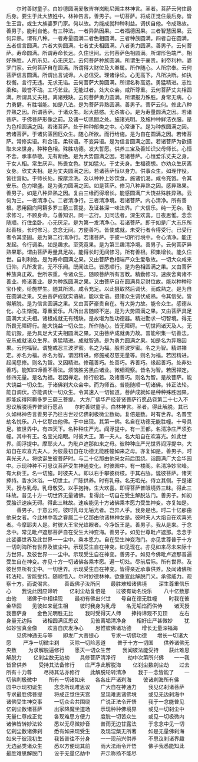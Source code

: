 <!-- { "loadSidebar": true } -->
　　尔时善财童子。白妙德圆满爱敬吉祥岚毗尼园主林神言。圣者。菩萨云何住最后身。要生于此大族姓中。林神告言。善男子。一切菩萨。将成正觉住最后身。皆生王宫。或生大族婆罗门家。何以故。为能成就种种利益。调伏自他。令成熟故。善男子。能利自他。有三种法。一者异熟因果。二者福德因果。三者智慧因果。云何异熟。谓有八种。一者寿量圆满二者色相圆满。三者种族圆满。四者自在圆满。五者信言圆满。六者大势圆满。七者丈夫相圆满。八者勇力圆满。善男子。云何菩萨。寿命圆满。所谓寿命长远。久住世间。云何菩萨色相圆满。所谓形色端严。相好殊胜。人所乐见。心无厌足。云何菩萨种族圆满。所谓生于豪贵。刹帝利种。婆罗门家。云何菩萨自在圆满。所谓得大财位及大眷属。所作随心。人所宗奉。云何菩萨信言圆满。所谓出言诚谛。人必信受。理诸诤讼。心无高下。凡所决断。如执权衡。言行无违。无求无谄。云何菩萨大势圆满。所谓名称高远。勇猛精进。志性柔和。毁誉不动。工巧艺业。无能过者。处大众会。咸所尊重。云何菩萨丈夫相圆满。所谓具丈夫相。离诸残缺。云何菩萨勇力圆满。所谓报力殊胜。身常无病。心力勇健。有胜堪能。如是八法。是为菩萨异熟圆满。善男子。菩萨云何。修此八种异熟之因。所谓菩萨。于诸众生。起大慈愍。无杀害心。是为寿量圆满之因。若诸菩萨。于佛菩萨形像之前。及诸一切黑闇之处。施诸光明。及施种种鲜洁衣服。是为色相圆满之因。若诸菩萨。处于种种部类之中。心常谦下。是为种族圆满之因。若诸菩萨。于诸贫匮困厄众生。随心所欲。而行给施。是为自在圆满之因。若诸菩萨。常修实语。和合语。柔软语。不变异语。是为信言圆满之因。若诸菩萨为欲摄取未来世身。种种色相。殊胜功德。发大誓愿。供养三宝及善知识父母师长。心恒不舍。承事恭敬。无有断绝。是为大势圆满之因。若诸菩萨。心恒爱乐丈夫之身。于女人相。常生厌弃。怖畏女色。犹如猛火。于丈夫身。生福德想。亦劝众生厌离女身。欣丈夫相。是为丈夫圆满之因。若诸菩萨恒以身力。供事众生。如理作役。皆往营助。于师长处。按摩涂洗。及以种种上妙饮食。施诸饥渴。咸令充饱。令其安乐。色力增盛。是为勇力圆满之因。如是菩萨。修习八种异熟之因。感异熟果。善男子。如是八种异熟之因。复由三缘而得增长。能感圆满广大饶益殊胜异熟。云何为三。一者清净心。二者清净行。三者清净境。若诸菩萨。内心清净。所有善根。悉用回向阿耨多罗三藐三菩提。及证甚深一味法界。广大信乐。纯一无杂。勤求修习。不顾身命。与善知识。同一志行。见同法者。深生欢喜。日夜思惟。念念随顺。行住坐卧。心无厌足。是为第一发清净心。若诸菩萨。即于如是广大志乐所起善根。长时修习。念念无间。方便善巧。皆使成就。未受行者令得受行。已受行者令其坚固。是为第二行清净行。若诸菩萨。于彼一切所行境中。令心清净。能正发起。令行调柔。如是趣求。至究竟果。是为第三趣清净境。善男子。云何菩萨异熟果耶。谓由菩萨寿量具足故。能得长时无间修习。所有善根。积集增长。能久住世。自利利他。是为寿命圆满之果。又由菩萨色相端严众生爱敬故。一切大众咸来归仰。凡所发言。无不乐闻。既闻法已。皆悉顺行。是为色相圆满之果。又由菩萨种族真正故。世所宗重。令诸众生。随顺菩萨所有言教。精勤修习。速疾舍离诸不善业。修诸善业。是为种族圆满之果。又由菩萨自在圆满具足财位故。能以种种珍宝仆使。给施群生。随其所须。咸令充足。以此摄取然后调伏。而成熟之。是为自在圆满之果。又由菩萨成就实语故。能以爱语。摄诸众生调伏成熟。令其信受。皆得解脱。是为信言圆满之果。又由菩萨豪贵自在。有大势力故。能令众生。感德从化。心生惭愧。尊重爱乐。凡所出言随顺不逆。是为大势圆满之果。又由菩萨具足圆满大丈夫相。诸根成就无有残缺。是故堪为胜功德器。精进勤求一切智境。得无所畏无障碍行。能大饶益一切众生。所作随心。皆无障碍。一切世间诸天及人。无能讥毁。是为具足大丈夫相圆满之果。又由菩萨成就勇力故。普能积集一切善法。安乐成就诸众生界。勇猛精进。成就智通。是为勇力圆满之果。如是名为异熟因果。云何福智。谓施戒忍三波罗蜜。名之为福。般若波罗蜜。名之为智。精进禅定。亦名为福。亦名为智。谓因精进。修施戒忍慈无量等。则名为福。若因精进。起闻思修。则名为智。又因精进。修蕴善巧。处善巧。界善巧。缘起善巧。处非处善巧。能知四谛善不善法。烦恼胜劣黑白诸业。微细观察。皆名为智。若因禅定。修四无量。是名为福。若因禅定。修行般若。及诸善巧。则名为智。是故菩萨。能大饶益一切众生。于诸佛刹大众会中。而为师首。普能随顺一切诸佛。转正法轮。能自调伏。亦能调伏一切众生。令其速入一切智道。菩萨成就如是种种殊胜因果。即能疾得阿耨多罗三藐三菩提。
大方广佛华严经普贤菩萨行愿品卷第二十七入不思议解脱境界普贤行愿品
　　尔时善财童子。白林神言。圣者。得此解脱。其已久如林神告言善男子乃往古世过亿佛刹极微尘数劫。复倍是数。时有世界。名普宝劫名悦乐。八十亿那由他佛。于中出现。其第一佛。名自在功德无能胜幢。十号具足。彼世界中。有四天下。名种种庄严光。阎浮提中。有一王都。名清净庄严须弥幢。其中有王。名宝光焰眼。时彼大王。第一夫人。名大焰自在欢喜光。如此世界。阎浮提中。摩耶夫人。为毗卢遮那如来之母。彼种种庄严光世界阎浮提中。大焰自在欢喜光夫人。为彼最初自在功德无能胜幢如来之母。亦复如是。善男子。时喜光夫人。将欲诞生彼菩萨时。与二十亿那由他采女前后围绕。诣圆满广大金华园中。示现种种不可思议菩萨受生神通变化。时彼园中。有一楼阁。名清净妙宝峰。有大树王。名一切施。时彼夫人。即以右手攀彼树枝。于其右胁。诞彼菩萨。诸天捧持。香水沐浴。一切世主。广陈供养。时有乳母。名无垢光。侍立其侧。于是诸天。授与乳母。乳母敬受。以手抱持。生大欢喜。即得菩萨普眼境界三昧。得此三昧故。普见十方一切世界无量诸佛。复得此一切自在受生解脱法门。善男子。如初受胎识速疾无碍。得此三昧故。速疾能见十方诸佛乘本愿力受生神变。亦复如是。
　　善男子。于意云何。彼时乳母无垢光者。岂异人乎。我身是也。时二十亿那由他采女者。今此林中我之眷属二十亿那由他诸林神女是。彼时夫人大焰自在欢喜光者。今摩耶夫人是。时彼大王宝光焰眼者。今净饭王是。善男子。我从是来。于念念中。常见毗卢遮那菩萨自在受生大神变海。善男子。如见世尊毗卢遮那。念念于此娑婆世界及此世界一一尘中。乘本愿力。自在受生神变海门。亦见世尊普于十方一切刹海所有世界及彼尘中。示现受生自在神变。如见现在。亦见如来尽未来际十方世界。及彼世界一一尘中。示现受生自在神变。善男子。如见今佛毗卢遮那普遍受生自在神变。亦见十方一切诸佛各乘本愿。遍一切处。尽前后际。所有世界。及彼世界所有尘中。一切世界。示现受生自在神变。皆得亲近承事供养。及闻诸佛所转法轮。皆能受持。随顺悟入。尔时妙德林神。欲重宣此解脱门义。承佛威力。观察十方。而说偈言。
　　善哉佛子汝所问　　最胜难知诸佛境
　　深生尊重信乐心　　我说此因应谛听
　　亿刹尘劫复倍是　　过彼有劫名悦乐
　　八十亿数那由他　　诸佛于中相续现
　　最初有佛出兴世　　号自在德无胜幢
　　时我在彼金华园　　见彼如来诞生相
　　彼时我身为乳母　　名无垢焰而供侍
　　诸天授我菩萨身　　金色光明胜无比
　　我时受得天人师　　捧持谛观不见顶
　　左右身量无边际　　诸相圆满叵思议
　　见彼离垢清净身　　相好庄严甚微妙
　　犹如妙宝真金像　　欢喜自庆发净心
　　思惟彼佛诸功德　　增长无量深福海
　　见佛神通无与等　　即发广大菩提心
　　专求一切佛功德　　增长一切诸大愿
　　严净一切微尘刹　　灭除一切险恶道
　　普于十方一切国　　供养诸佛无央数
　　为求解脱遍修行　　愿灭一切众生苦
　　我闻彼法能受持　　获此难思解脱力
　　亿刹尘数无边劫　　具修菩萨清净行
　　劫中次第所兴佛　　一一我皆曾供养
　　受持其法备修行　　庄严净此解脱海
　　亿刹尘数刹尘劫　　过去所有十力尊
　　尽持其法亦修行　　此解脱轮转清净
　　我于一念皆能了　　一切佛刹极微中
　　所有一切诸如来　　各各庄严诸刹海
　　彼诸刹海所有佛　　园中示现初诞生
　　念念所现难思议　　广大自在神通力
　　我见亿刹诸菩萨　　专求最胜佛菩提
　　将成正觉住天宫　　显现难思诸佛境
　　或见无边刹海中　　诸佛受生神变事
　　一切众会共围绕　　广说正法令开悟
　　我于一念能普见　　亿刹尘数诸菩萨
　　出家降魔坐道场　　示现种种佛境界
　　或见一切刹尘中　　无量仁尊成正觉
　　各现难思方便力　　度脱一切苦众生
　　或见一切极微内　　诸佛皆转妙法轮
　　悉以无尽微妙音　　普雨无边甘露法
　　于念念中见一切　　亿刹尘数诸佛刹
　　悉有如来现受生　　及现涅槃无所著
　　如是无量佛刹海　　如来于彼现初生
　　我皆普往不分身　　一一现前兴供养
　　不思议刹诸界趣　　无边品类诸众生
　　悉以方便现其前　　雨大法雨令开悟
　　佛子我悉能知此　　最胜难思解脱门
　　设于无量亿劫中　　开示称扬不能尽
